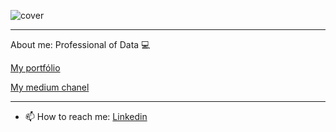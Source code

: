
![cover](https://media0.giphy.com/media/g4jDE1JnpUNaw/giphy.gif)

---

About me: Professional of Data 💻

[My portfólio](https://joaovictordds.github.io/Portfolio/)

[My medium chanel](https://medium.com/@joaovictordds)

----------------------------------------

- 📫 How to reach me: [Linkedin](https://www.linkedin.com/in/joaovictordds/)


